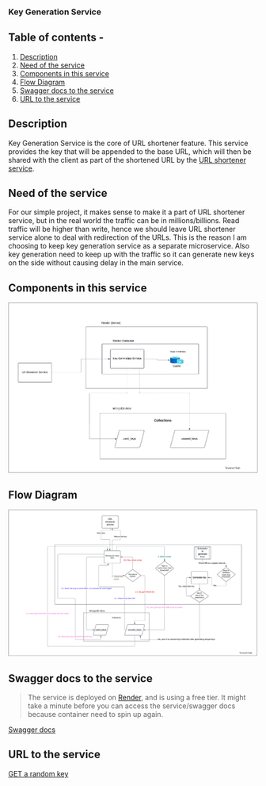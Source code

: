 ### Key Generation Service
## Table of contents -
1. [Description](#description)
2. [Need of the service](#Need-of-the-service)
3. [Components in this service](#Components-in-this-service)
4. [Flow Diagram](#Flow-Diagram)
5. [Swagger docs to the service](#Swagger-docs-to-the-service)
6. [URL to the service](#URL-to-the-service)

## Description
Key Generation Service is the core of URL shortener feature. This service provides the key that will be appended to the base URL, which will then be shared with the client as part of the shortened URL by the [URL shortener service](https://github.com/Tarunpreetsingh16/url_shortener). 

## Need of the service
For our simple project, it makes sense to make it a part of URL shortener service, but in the real world the traffic can be in millions/billions. Read traffic will be higher than write, hence we should leave URL shortener service alone to deal with redirection of the URLs. This is the reason I am choosing to keep key generation service as a separate microservice. Also key generation need to keep up with the traffic so it can generate new keys on the side without causing delay in the main service.

## Components in this service
![component diagram](https://github.com/Tarunpreetsingh16/key-generation-service/blob/develop/documentation/images/component_diagram.jpeg)

## Flow Diagram 
![Flow diagram](https://github.com/Tarunpreetsingh16/key-generation-service/blob/develop/documentation/images/Flow-Diagram.jpeg)

## Swagger docs to the service

> The service is deployed on [Render](https://render.com/), and is using a free tier.
> It might take a minute before you can access the service/swagger docs because container need to spin up again.

[Swagger docs](https://key-generation-service-1.onrender.com/swagger-ui/index.html)

## URL to the service
[GET a random key](https://key-generation-service-1.onrender.com/)


